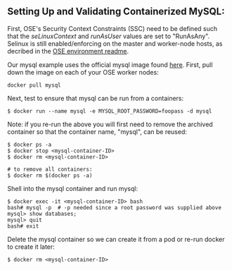 ## Setting Up and Validating Containerized MySQL:

First, OSE's Security Context Constraints (SSC) need to be defined such that the *seLinuxContext* and *runAsUser* values are set to "RunAsAny". Selinux is still enabled/enforcing on the master and worker-node hosts, as decribed in the [OSE environment readme](ENV.md).

Our mysql example uses the official mysql image found [here](https://hub.docker.com/_/mysql/). First, pull down the image on each of your OSE worker nodes:
```
docker pull mysql
```

Next, test to ensure that mysql can be run from a containers:
```
$ docker run --name mysql -e MYSQL_ROOT_PASSWORD=foopass -d mysql
```
Note: if you re-run the above you will first need to remove the archived container so that the container name, "mysql", can be reused:

```
$ docker ps -a
$ docker stop <mysql-container-ID>
$ docker rm <mysql-container-ID>

# to remove all containers:
$ docker rm $(docker ps -a)
```

Shell into the mysql container and run mysql:
```
$ docker exec -it <mysql-container-ID> bash
bash# mysql -p  # -p needed since a root password was supplied above
mysql> show databases;
mysql> quit
bash# exit
```

Delete the mysql container so we can create it from a pod or re-run docker to create it later:
```
$ docker rm <mysql-container-ID>
```
